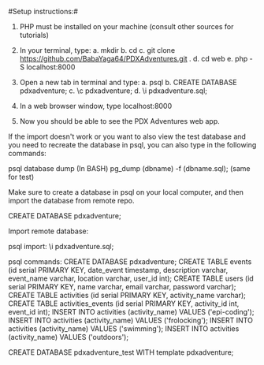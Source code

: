 #Setup instructions:#
1.  PHP must be installed on your machine (consult other sources for tutorials)

2.  In your terminal, type:
    a.  mkdir <folder name>
    b.  cd <folder name>
    c.  git clone https://github.com/BabaYaga64/PDXAdventures.git .
    d.  cd web
    e.  php -S localhost:8000

3.  Open a new tab in terminal and type:
    a.  psql
    b.  CREATE DATABASE pdxadventure;
    c.  \c pdxadventure;
    d.  \i pdxadventure.sql;

3.  In a web browser window, type localhost:8000

4.  Now you should be able to see the PDX Adventures web app.


If the import doesn't work or you want to also view the test database and you need to recreate the database in psql, you can also type in the following commands:

psql database dump (In BASH)
pg_dump (dbname) -f (dbname.sql);
(same for test)

Make sure to create a database in psql on your local computer, and then import the database from remote repo.

CREATE DATABASE pdxadventure;

Import remote database:

psql import:
\i pdxadventure.sql;


psql commands:
CREATE DATABASE pdxadventure;
CREATE TABLE events (id serial PRIMARY KEY, date_event timestamp, description varchar, event_name varchar, location varchar, user_id int);
CREATE TABLE users (id serial PRIMARY KEY, name varchar, email varchar, password varchar);
CREATE TABLE activities (id serial PRIMARY KEY, activity_name varchar);
CREATE TABLE activities_events (id serial PRIMARY KEY, activity_id int, event_id int);
INSERT INTO activities (activity_name) VALUES ('epi-coding');
INSERT INTO activities (activity_name) VALUES ('frolocking');
INSERT INTO activities (activity_name) VALUES ('swimming');
INSERT INTO activities (activity_name) VALUES ('outdoors');

CREATE DATABASE pdxadventure_test WITH template pdxadventure;
